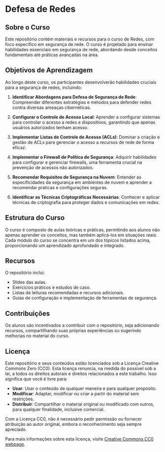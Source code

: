 # Defesa de Redes

## Sobre o Curso

Este repositório contém materiais e recursos para o curso de Redes, com foco específico em segurança de rede. O curso é projetado para ensinar habilidades essenciais em segurança de rede, abordando desde conceitos fundamentais até práticas avançadas na área.

## Objetivos de Aprendizagem

Ao longo deste curso, os participantes desenvolverão habilidades cruciais para a segurança de redes, incluindo:

1. **Identificar Abordagens para Defesa de Segurança de Rede**: Compreender diferentes estratégias e métodos para defender redes contra diversas ameaças cibernéticas.

2. **Configurar o Controle de Acesso Local**: Aprender a configurar sistemas para controlar o acesso a redes e dispositivos, garantindo que apenas usuários autorizados tenham acesso.

3. **Implementar Listas de Controle de Acesso (ACLs)**: Dominar a criação e gestão de ACLs para gerenciar o acesso a recursos de rede de forma eficaz.

4. **Implementar o Firewall de Política de Segurança**: Adquirir habilidades para configurar e gerenciar firewalls, uma ferramenta crucial na prevenção de acessos não autorizados.

5. **Recomendar Requisitos de Segurança na Nuvem**: Entender as especificidades da segurança em ambientes de nuvem e aprender a recomendar práticas e configurações seguras.

6. **Identificar as Técnicas Criptográficas Necessárias**: Conhecer e aplicar técnicas de criptografia para proteger dados e comunicações em redes.

## Estrutura do Curso

O curso é composto de aulas teóricas e práticas, permitindo aos alunos não apenas aprender os conceitos, mas também aplicá-los em situações reais. Cada módulo do curso se concentra em um dos tópicos listados acima, proporcionando um aprendizado aprofundado e integrado.

## Recursos

O repositório inclui:

- Slides das aulas.
- Exercícios práticos e estudos de caso.
- Listas de leituras recomendadas e recursos adicionais.
- Guias de configuração e implementação de ferramentas de segurança.

## Contribuições

Os alunos são incentivados a contribuir com o repositório, seja adicionando recursos, compartilhando suas próprias experiências ou sugerindo melhorias no material do curso.

## Licença

Este repositório e seus conteúdos estão licenciados sob a Licença Creative Commons Zero (CC0). Esta licença renuncia, na medida do possível sob a lei, a todos os direitos autorais e direitos relacionados a este trabalho. Isso significa que você é livre para:

- **Usar**: Usar o conteúdo de qualquer maneira e para qualquer propósito.
- **Modificar**: Adaptar, modificar ou criar a partir do material sem restrições.
- **Distribuir**: Compartilhar o material original ou modificado com outros, para qualquer finalidade, inclusive comercial.

Com a Licença CC0, não é necessário pedir permissão ou fornecer atribuição ao autor original, embora o reconhecimento seja sempre apreciado.

Para mais informações sobre esta licença, visite [Creative Commons CC0 webpage](https://creativecommons.org/publicdomain/zero/1.0/).
